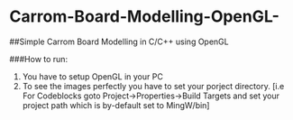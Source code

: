 # Carrom-Board-Modelling-OpenGL-
##Simple Carrom Board Modelling in C/C++ using OpenGL

###How to run:

1. You have to setup OpenGL in your PC
2. To see the images perfectly you have to set your porject directory.
    [i.e For Codeblocks goto Project->Properties->Build Targets and set your project path which is by-default set to          MingW/bin]
